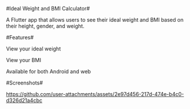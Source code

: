 #Ideal Weight and BMI Calculator#

A Flutter app that allows users to see their ideal weight and BMI based on their height, gender, and weight.

#Features#

View your ideal weight

View your BMI

Available for both Android and web

#Screenshots#

https://github.com/user-attachments/assets/2e97d456-217d-474e-b4c0-d326d21a4cbc

